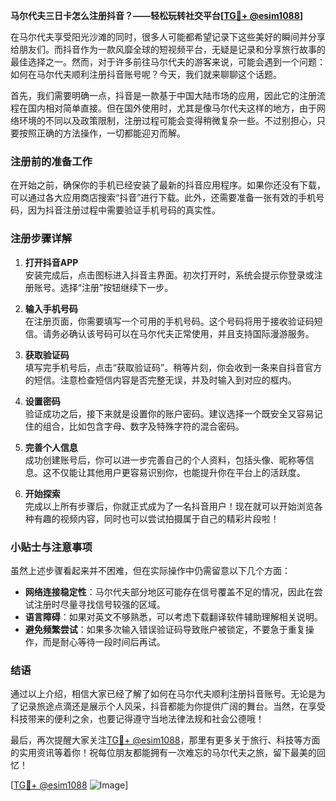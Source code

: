 **马尔代夫三日卡怎么注册抖音？——轻松玩转社交平台[[TG💪+ @esim1088](https://t.me/s/esim1088)]**

在马尔代夫享受阳光沙滩的同时，很多人可能都希望记录下这些美好的瞬间并分享给朋友们。而抖音作为一款风靡全球的短视频平台，无疑是记录和分享旅行故事的最佳选择之一。然而，对于许多前往马尔代夫的游客来说，可能会遇到一个问题：如何在马尔代夫顺利注册抖音账号呢？今天，我们就来聊聊这个话题。

首先，我们需要明确一点，抖音是一款基于中国大陆市场的应用，因此它的注册流程在国内相对简单直接。但在国外使用时，尤其是像马尔代夫这样的地方，由于网络环境的不同以及政策限制，注册过程可能会变得稍微复杂一些。不过别担心，只要按照正确的方法操作，一切都能迎刃而解。

### 注册前的准备工作

在开始之前，确保你的手机已经安装了最新的抖音应用程序。如果你还没有下载，可以通过各大应用商店搜索“抖音”进行下载。此外，还需要准备一张有效的手机号码，因为抖音注册过程中需要验证手机号码的真实性。

### 注册步骤详解

1. **打开抖音APP**  
   安装完成后，点击图标进入抖音主界面。初次打开时，系统会提示你登录或注册账号。选择“注册”按钮继续下一步。

2. **输入手机号码**  
   在注册页面，你需要填写一个可用的手机号码。这个号码将用于接收验证码短信。请务必确认该号码可以在马尔代夫正常使用，并且支持国际漫游服务。

3. **获取验证码**  
   填写完手机号后，点击“获取验证码”。稍等片刻，你会收到一条来自抖音官方的短信。注意检查短信内容是否完整无误，并及时输入到对应的框内。

4. **设置密码**  
   验证成功之后，接下来就是设置你的账户密码。建议选择一个既安全又容易记住的组合，比如包含字母、数字及特殊字符的混合密码。

5. **完善个人信息**  
   成功创建账号后，你可以进一步完善自己的个人资料，包括头像、昵称等信息。这不仅能让其他用户更容易识别你，也能提升你在平台上的活跃度。

6. **开始探索**  
   完成以上所有步骤后，你就正式成为了一名抖音用户！现在就可以开始浏览各种有趣的视频内容，同时也可以尝试拍摄属于自己的精彩片段啦！

### 小贴士与注意事项

虽然上述步骤看起来并不困难，但在实际操作中仍需留意以下几个方面：

- **网络连接稳定性**：马尔代夫部分地区可能存在信号覆盖不足的情况，因此在尝试注册时尽量寻找信号较强的区域。
- **语言障碍**：如果对英文不够熟悉，可以考虑下载翻译软件辅助理解相关说明。
- **避免频繁尝试**：如果多次输入错误验证码导致账户被锁定，不要急于重复操作，而是耐心等待一段时间后再试。

### 结语

通过以上介绍，相信大家已经了解了如何在马尔代夫顺利注册抖音账号。无论是为了记录旅途点滴还是展示个人风采，抖音都能为你提供广阔的舞台。当然，在享受科技带来的便利之余，也要记得遵守当地法律法规和社会公德哦！

最后，再次提醒大家关注[TG💪+ @esim1088](https://t.me/s/esim1088)，那里有更多关于旅行、科技等方面的实用资讯等着你！祝每位朋友都能拥有一次难忘的马尔代夫之旅，留下最美的回忆！

[[TG💪+ @esim1088](https://t.me/s/esim1088) ![Image](https://i.postimg.cc/4NQfJmqS/Snipaste-2025-05-13-00-14-12.png)]